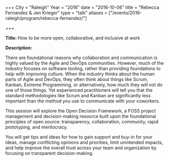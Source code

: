 +++ 
City = "Raleigh" 
Year = "2016" 
date = "2016-10-06" 
title = "Rebecca Fernandez & Jen Krieger" 
type = "talk" 
aliases = ["/events/2016-raleigh/program/rebecca-fernandez/"]

+++
<div class="span-15  ">
  <div class="span-15  last ">
  <p><strong>Title:</strong>
How to be more open, collaborative, and inclusive at work</p>

<p><strong>Description:</strong></p>
<p>There are foundational reasons why collaboration and communication is highly valued by the Agile and DevOps communities. However, much of the industry focuses on software tooling, rather than providing foundations to help with improving culture. When the industry thinks about the human parts of Agile and DevOps, they often think about things like Scrum, Kanban, Extreme Programming, or alternatively, how much they will not do one of those things. Yet experienced practitioners will tell you that the standard methodologies like Scrum and Kanban are significantly less important than the method you use to communicate with your coworkers.
</p><p>
This session will explore the Open Decision Framework, a FOSS project management and decision-making resource built upon the foundational principles of open source:  transparency, collaboration, community, rapid prototyping, and meritocracy. 
</p><p>
You will get tips and ideas for how to gain support and buy-in for your ideas, manage conflicting opinions and priorities, limit unintended impacts, and help improve the overall trust across your team and organization by focusing on transparent decision-making. 
</p>
  </div>
</div>
